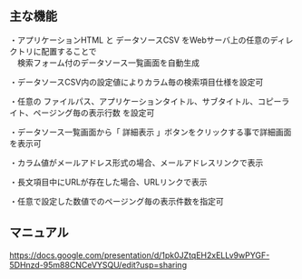 ## 主な機能

・アプリケーションHTML と データソースCSV をWebサーバ上の任意のディレクトリに配置することで<br>　検索フォーム付のデータソース一覧画面を自動生成

・データソースCSV内の設定値によりカラム毎の検索項目仕様を設定可
 
・任意の ファイルパス、アプリケーションタイトル、サブタイトル、コピーライト、ページング毎の表示行数 を設定可

・データソース一覧画面から「 詳細表示 」ボタンをクリックする事で詳細画面を表示可

・カラム値がメールアドレス形式の場合、メールアドレスリンクで表示

・長文項目中にURLが存在した場合、URLリンクで表示

・任意で設定した数値でのページング毎の表示件数を指定可


## マニュアル

https://docs.google.com/presentation/d/1pk0JZtqEH2xELLv9wPYGF-5DHnzd-95m88CNCeVYSQU/edit?usp=sharing
